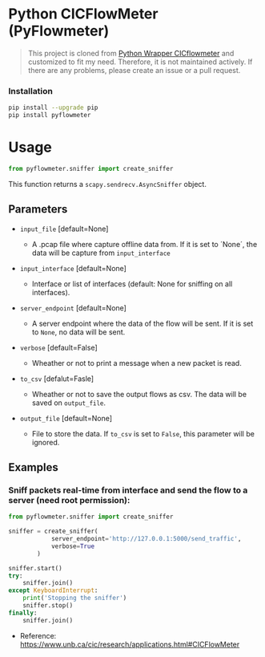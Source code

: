 # Python CICFlowMeter (PyFlowmeter)

> This project is cloned from [Python Wrapper CICflowmeter](https://gitlab.com/hieulw/cicflowmeter) and customized to fit my need. Therefore, it is not maintained actively. If there are any problems, please create an issue or a pull request.  


### Installation
```sh
pip install --upgrade pip
pip install pyflowmeter
```

# Usage
```python
from pyflowmeter.sniffer import create_sniffer
```
This function returns a `scapy.sendrecv.AsyncSniffer` object.

## Parameters

* `input_file` [default=None]  
    * A .pcap file where capture offline data from. If it is set to ´None´, the data will be capture from `input_interface`

* `input_interface` [default=None]  
    *  Interface or list of interfaces (default: None for sniffing on all interfaces).  

* `server_endpoint` [default=None]  
    * A server endpoint where the data of the flow will be sent. If it is set to `None`, no data will be sent.  

* `verbose` [default=False]  
    * Wheather or not to print a message when a new packet is read.

* `to_csv` [defalut=Fasle]  
    * Wheather or not to save the output flows as csv. The data will be saved on `output_file`.

* `output_file` [default=None]  
    * File to store the data. If `to_csv` is set to `False`, this parameter will be ignored.

## Examples

### Sniff packets real-time from interface and send the flow to a server (**need root permission**): 
```python
from pyflowmeter.sniffer import create_sniffer

sniffer = create_sniffer(
            server_endpoint='http://127.0.0.1:5000/send_traffic',
            verbose=True
        )

sniffer.start()
try:
    sniffer.join()
except KeyboardInterrupt:
    print('Stopping the sniffer')
    sniffer.stop()
finally:
    sniffer.join()
```

- Reference: https://www.unb.ca/cic/research/applications.html#CICFlowMeter
